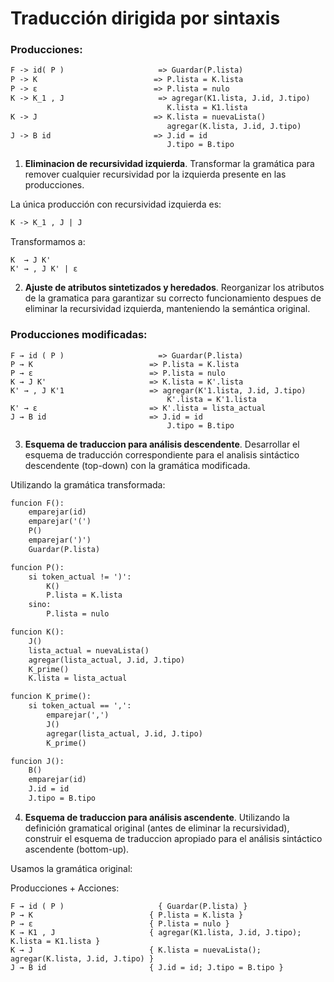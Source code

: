 # Traducción dirigida por sintaxis

### Producciones:

```txt
F -> id( P )                     => Guardar(P.lista)
P -> K                          => P.lista = K.lista
P -> ε                          => P.lista = nulo
K -> K_1 , J                     => agregar(K1.lista, J.id, J.tipo)
                                   K.lista = K1.lista
K -> J                          => K.lista = nuevaLista()
                                   agregar(K.lista, J.id, J.tipo)
J -> B id                       => J.id = id
                                   J.tipo = B.tipo
```

1. **Eliminacion de recursividad izquierda**. Transformar la gramática para remover cualquier recursividad por la izquierda presente en las producciones.


La única producción con recursividad izquierda es:

```txt
K -> K_1 , J | J
```

Transformamos a:

```
K  → J K'
K' → , J K' | ε
```

2. **Ajuste de atributos sintetizados y heredados**. Reorganizar los atributos de la gramatica para garantizar su correcto funcionamiento despues de eliminar la recursividad izquierda, manteniendo la semántica original.

### Producciones modificadas:

```
F → id ( P )                     => Guardar(P.lista)
P → K                          => P.lista = K.lista
P → ε                          => P.lista = nulo
K → J K'                       => K.lista = K'.lista
K' → , J K'1                   => agregar(K'1.lista, J.id, J.tipo)
                                   K'.lista = K'1.lista
K' → ε                         => K'.lista = lista_actual
J → B id                       => J.id = id
                                   J.tipo = B.tipo
```

3. **Esquema de traduccion para análisis descendente**. Desarrollar el esquema de traducción correspondiente para el analisis sintáctico descendente (top-down) con la gramática modificada.

Utilizando la gramática transformada:

```markdown
funcion F():
    emparejar(id)
    emparejar('(')
    P()
    emparejar(')')
    Guardar(P.lista)

funcion P():
    si token_actual != ')':
        K()
        P.lista = K.lista
    sino:
        P.lista = nulo

funcion K():
    J()
    lista_actual = nuevaLista()
    agregar(lista_actual, J.id, J.tipo)
    K_prime()
    K.lista = lista_actual

funcion K_prime():
    si token_actual == ',':
        emparejar(',')
        J()
        agregar(lista_actual, J.id, J.tipo)
        K_prime()

funcion J():
    B()
    emparejar(id)
    J.id = id
    J.tipo = B.tipo
```

4. **Esquema de traduccion para análisis ascendente**. Utilizando la definición gramatical original (antes de eliminar la recursividad), construir el esquema de traduccion apropiado para el análisis sintáctico ascendente (bottom-up).

Usamos la gramática original:

Producciones + Acciones:

```
F → id ( P )                     { Guardar(P.lista) }
P → K                          { P.lista = K.lista }
P → ε                          { P.lista = nulo }
K → K1 , J                     { agregar(K1.lista, J.id, J.tipo); K.lista = K1.lista }
K → J                          { K.lista = nuevaLista(); agregar(K.lista, J.id, J.tipo) }
J → B id                       { J.id = id; J.tipo = B.tipo }
```